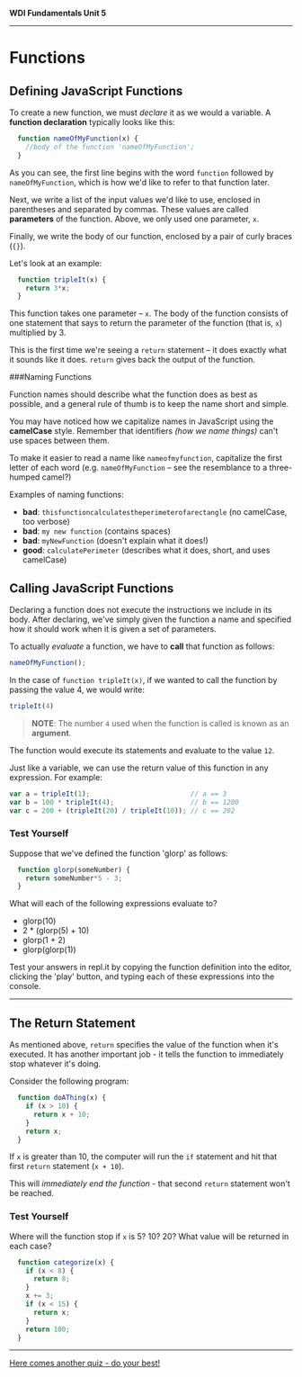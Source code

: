 **WDI Fundamentals Unit 5**

---

# Functions

## Defining JavaScript Functions

To create a new function, we must *declare* it as we would a variable.  A **function declaration** typically looks like this:

```javascript
  function nameOfMyFunction(x) {
    //body of the function 'nameOfMyFunction';
  }
```

As you can see, the first line begins with the word `function` followed by `nameOfMyFunction`, which is how we'd like to refer to that function later.

Next, we write a list of the input values we'd like to use, enclosed in parentheses and separated by commas. These values are called **parameters** of the function.  Above, we only used one parameter, `x`.

Finally, we write the body of our function, enclosed by a pair of curly braces (`{}`).

Let's look at an example:

```javascript
  function tripleIt(x) {
    return 3*x;
  }
```

This function takes one parameter – `x`. The body of the function consists of one statement that says to return the parameter of the function (that is, `x`) multiplied by 3.

This is the first time we're seeing a `return` statement – it does exactly what it sounds like it does. `return` gives back the output of the function.

###Naming Functions

Function names should describe what the function does as best as possible, and a general rule of thumb is to keep the name short and simple.

You may have noticed how we capitalize names in JavaScript using the **camelCase** style. Remember that identifiers *(how we name things)* can't use spaces between them.

To make it easier to read a name like `nameofmyfunction`, capitalize the first letter of each word (e.g. `nameOfMyFunction` – see the resemblance to a three-humped camel?)

Examples of naming functions:

- **bad**:  `thisfunctioncalculatestheperimeterofarectangle` (no camelCase, too verbose)
- **bad**:  `my new function` (contains spaces)
- **bad**:  `myNewFunction` (doesn't explain what it does!)
- **good**: `calculatePerimeter` (describes what it does, short, and uses camelCase)


## Calling JavaScript Functions

Declaring a function does not execute the instructions we include in its body. After declaring, we've simply given the function a name and specified how it should work when it is given a set of parameters.

To actually *evaluate* a function, we have to **call** that function as follows:

 ```javascript
 nameOfMyFunction();
 ```

In the case of `function tripleIt(x)`, if we wanted to call the function by passing the value 4, we would write:

```javascript
tripleIt(4)
```

> **NOTE**: The number `4` used when the function is called is known as an **argument**.

The function would execute its statements and evaluate to the value `12`.

Just like a variable, we can use the return value of this function in any expression. For example:

```javascript
var a = tripleIt(1);                         // a == 3
var b = 100 * tripleIt(4);                   // b == 1200
var c = 200 + (tripleIt(20) / tripleIt(10)); // c == 202
```


### Test Yourself

Suppose that we've defined the function 'glorp' as follows:

```javascript
  function glorp(someNumber) {
    return someNumber*5 - 3;
  }
```

What will each of the following expressions evaluate to?
* glorp(10)
* 2 * (glorp(5) + 10)
* glorp(1 + 2)
* glorp(glorp(1))

Test your answers in repl.it by copying the function definition into the editor, clicking the 'play' button, and typing each of these expressions into the console.

---

## The Return Statement

As mentioned above, `return` specifies the value of the function when it's executed. It has another important job - it tells the function to immediately stop whatever it's doing.

Consider the following program:

```javascript
  function doAThing(x) {
    if (x > 10) {
      return x + 10;
    }
    return x;
  }
```

If `x` is greater than 10, the computer will run the `if` statement and hit that first `return` statement (`x + 10`).

This will *immediately end the function* - that second `return` statement won't be reached.

### Test Yourself

Where will the function stop if `x` is 5? 10? 20? What value will be returned in each case?

```javascript
  function categorize(x) {
    if (x < 8) {
      return 8;
    }
    x += 3;
    if (x < 15) {
      return x;
    }
    return 100;
  }
```

---
[Here comes another quiz - do your best!](03_quiz.md)